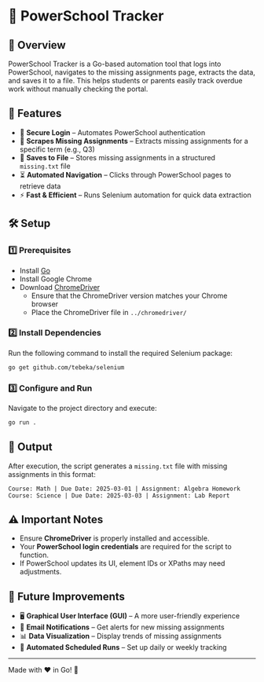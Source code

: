 # 📌 PowerSchool Tracker

## 📖 Overview
PowerSchool Tracker is a Go-based automation tool that logs into PowerSchool, navigates to the missing assignments page, extracts the data, and saves it to a file. This helps students or parents easily track overdue work without manually checking the portal.

## 🚀 Features
- 🔐 **Secure Login** – Automates PowerSchool authentication
- 🔎 **Scrapes Missing Assignments** – Extracts missing assignments for a specific term (e.g., Q3)
- 💾 **Saves to File** – Stores missing assignments in a structured `missing.txt` file
- ⏳ **Automated Navigation** – Clicks through PowerSchool pages to retrieve data
- ⚡ **Fast & Efficient** – Runs Selenium automation for quick data extraction

## 🛠️ Setup

### 1️⃣ Prerequisites
- Install [Go](https://go.dev/doc/install)
- Install Google Chrome
- Download [ChromeDriver](https://sites.google.com/chromium.org/driver/)
  - Ensure that the ChromeDriver version matches your Chrome browser
  - Place the ChromeDriver file in `../chromedriver/`

### 2️⃣ Install Dependencies
Run the following command to install the required Selenium package:
```sh
go get github.com/tebeka/selenium
```

### 3️⃣ Configure and Run
Navigate to the project directory and execute:
```sh
go run .
```

## 📂 Output
After execution, the script generates a `missing.txt` file with missing assignments in this format:
```
Course: Math | Due Date: 2025-03-01 | Assignment: Algebra Homework
Course: Science | Due Date: 2025-03-03 | Assignment: Lab Report
```

## ⚠️ Important Notes
- Ensure **ChromeDriver** is properly installed and accessible.
- Your **PowerSchool login credentials** are required for the script to function.
- If PowerSchool updates its UI, element IDs or XPaths may need adjustments.

## 🎯 Future Improvements
- 🖥️ **Graphical User Interface (GUI)** – A more user-friendly experience
- 📧 **Email Notifications** – Get alerts for new missing assignments
- 📊 **Data Visualization** – Display trends of missing assignments
- 🔄 **Automated Scheduled Runs** – Set up daily or weekly tracking

---

Made with ❤️ in Go! 🚀
